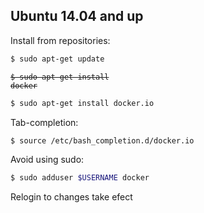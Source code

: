 ## Ubuntu 14.04 and up

Install from repositories:
```bash
$ sudo apt-get update
```
<code class="bash"><strike>$ sudo apt-get install docker</strike></code>


```bash
$ sudo apt-get install docker.io
```

Tab-completion:

```bash
$ source /etc/bash_completion.d/docker.io
```

Avoid using sudo:

```bash
$ sudo adduser $USERNAME docker
```

Relogin to changes take efect